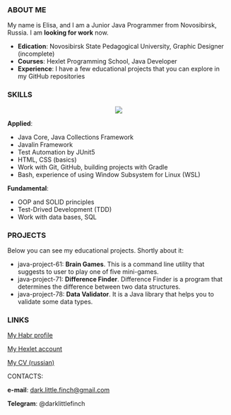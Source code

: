 ### ABOUT ME

My name is Elisa, and I am a Junior Java Programmer from Novosibirsk, Russia. I am **looking for work** now.

* **Edication**: Novosibirsk State Pedagogical University, Graphic Designer (incomplete)
* **Courses**: Hexlet Programming School, Java Developer
* **Experience**: I have a few educational projects that you can explore in my GitHub repositories

### SKILLS

<p align="center">
  <a href="https://skillicons.dev">
    <img src="https://skillicons.dev/icons?i=java,idea,gradle,git,github,postgres,bash,html,css" />
  </a>
</p>

**Applied**:
* Java Core, Java Collections Framework
* Javalin Framework
* Test Automation by JUnit5
* HTML, CSS (basics)
* Work with Git, GitHub, building projects with Gradle
* Bash, experience of using Window Subsystem for Linux (WSL)

**Fundamental**:
* OOP and SOLID principles
* Test-Drived Development (TDD)
* Work with data bases, SQL

### PROJECTS

Below you can see my educational projects. Shortly about it:

* java-project-61: **Brain Games**. This is a command line utility that suggests to user to play one of five mini-games.
* java-project-71: **Difference Finder**. Difference Finder is a program that determines the difference between two data structures.
* java-project-78: **Data Validator**. It is a Java library that helps you to validate some data types.

### LINKS
[My Habr profile](https://career.habr.com/darklittlefinch)

[My Hexlet account](https://ru.hexlet.io/u/darklittlefinch)

[My CV (russian)](https://cv.hexlet.io/ru/resumes/2925)

CONTACTS:

**e-mail**: dark.little.finch@gmail.com

**Telegram**: @darklittlefinch
<!--
**darklittlefinch/darklittlefinch** is a ✨ _special_ ✨ repository because its `README.md` (this file) appears on your GitHub profile.

Here are some ideas to get you started:

- 🔭 I’m currently working on ...
- 🌱 I’m currently learning ...
- 👯 I’m looking to collaborate on ...
- 🤔 I’m looking for help with ...
- 💬 Ask me about ...
- 📫 How to reach me: ...
- 😄 Pronouns: ...
- ⚡ Fun fact: ...
-->
